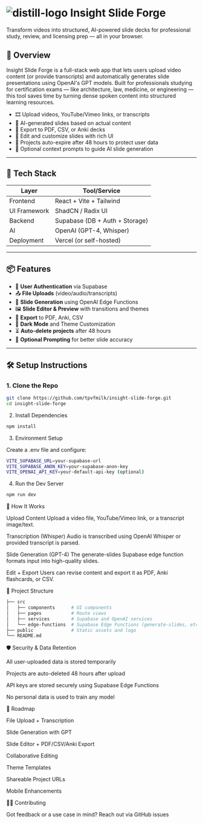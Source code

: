 # ![distill-logo](https://github.com/user-attachments/assets/5277f352-bd50-4a99-a5ba-90657802a74a) Insight Slide Forge

Transform videos into structured, AI-powered slide decks for professional study, review, and licensing prep — all in your browser.




## 🚀 Overview

Insight Slide Forge is a full-stack web app that lets users upload video content (or provide transcripts) and automatically generates slide presentations using OpenAI's GPT models. Built for professionals studying for certification exams — like architecture, law, medicine, or engineering — this tool saves time by turning dense spoken content into structured learning resources.

- 🎞 Upload videos, YouTube/Vimeo links, or transcripts
- 🧠 AI-generated slides based on actual content
- 🧾 Export to PDF, CSV, or Anki decks
- 🧰 Edit and customize slides with rich UI
- 📂 Projects auto-expire after 48 hours to protect user data
- 💬 Optional context prompts to guide AI slide generation

---

## 🧱 Tech Stack

| Layer        | Tool/Service            |
| ------------ | ----------------------- |
| Frontend     | React + Vite + Tailwind |
| UI Framework | ShadCN / Radix UI       |
| Backend      | Supabase (DB + Auth + Storage) |
| AI           | OpenAI (GPT-4, Whisper) |
| Deployment   | Vercel (or self-hosted) |

---

## 📦 Features

- 🔐 **User Authentication** via Supabase
- 📤 **File Uploads** (video/audio/transcripts)
- 🧠 **Slide Generation** using OpenAI Edge Functions
- 🖼 **Slide Editor & Preview** with transitions and themes
- 🧾 **Export** to PDF, Anki, CSV
- 🌙 **Dark Mode** and Theme Customization
- ⏳ **Auto-delete projects** after 48 hours
- 💬 **Optional Prompting** for better slide accuracy

---

## 🛠 Setup Instructions

### 1. Clone the Repo

```bash
git clone https://github.com/tpvfmilk/insight-slide-forge.git
cd insight-slide-forge
```

2. Install Dependencies


```bash
npm install
```
3. Environment Setup

Create a .env file and configure:
```bash
VITE_SUPABASE_URL=your-supabase-url
VITE_SUPABASE_ANON_KEY=your-supabase-anon-key
VITE_OPENAI_API_KEY=your-default-api-key (optional)
```
4. Run the Dev Server
```bash
npm run dev
```
🧠 How It Works

  Upload Content
    Upload a video file, YouTube/Vimeo link, or a transcript image/text.

   Transcription (Whisper)
    Audio is transcribed using OpenAI Whisper or provided transcript is parsed.

  Slide Generation (GPT-4)
    The generate-slides Supabase edge function formats input into high-quality slides.

  Edit + Export
    Users can revise content and export it as PDF, Anki flashcards, or CSV.

📁 Project Structure
```bash
├── src
│   ├── components      # UI components
│   ├── pages           # Route views
│   ├── services        # Supabase and OpenAI services
│   └── edge-functions  # Supabase Edge Functions (generate-slides, etc)
├── public              # Static assets and logo
└── README.md
```
🛡 Security & Data Retention

  All user-uploaded data is stored temporarily

  Projects are auto-deleted 48 hours after upload

  API keys are stored securely using Supabase Edge Functions

  No personal data is used to train any model

🧪 Roadmap

File Upload + Transcription

Slide Generation with GPT

Slide Editor + PDF/CSV/Anki Export

Collaborative Editing

Theme Templates

Shareable Project URLs

Mobile Enhancements

🧑‍💻 Contributing

Got feedback or a use case in mind?
Reach out via GitHub issues
